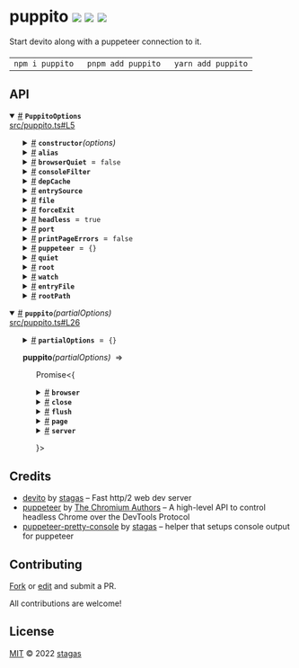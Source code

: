 <h1>
puppito <a href="https://npmjs.org/package/puppito"><img src="https://img.shields.io/badge/npm-v1.0.1-F00.svg?colorA=000"/></a> <a href="src"><img src="https://img.shields.io/badge/loc-74-FFF.svg?colorA=000"/></a> <a href="LICENSE"><img src="https://img.shields.io/badge/license-MIT-F0B.svg?colorA=000"/></a>
</h1>

<p></p>

Start devito along with a puppeteer connection to it.

<h4>
<table><tr><td title="Triple click to select and copy paste">
<code>npm i puppito </code>
</td><td title="Triple click to select and copy paste">
<code>pnpm add puppito </code>
</td><td title="Triple click to select and copy paste">
<code>yarn add puppito</code>
</td></tr></table>
</h4>

## API

<p>  <details id="PuppitoOptions$30" title="Class" open><summary><span><a href="#PuppitoOptions$30">#</a></span>  <code><strong>PuppitoOptions</strong></code>    </summary>  <a href="src/puppito.ts#L5">src/puppito.ts#L5</a>  <ul>        <p>  <details id="constructor$31" title="Constructor" ><summary><span><a href="#constructor$31">#</a></span>  <code><strong>constructor</strong></code><em>(options)</em>    </summary>  <a href="src/puppito.ts#L20">src/puppito.ts#L20</a>  <ul>    <p>  <details id="new PuppitoOptions$32" title="ConstructorSignature" ><summary><span><a href="#new PuppitoOptions$32">#</a></span>  <code><strong>new PuppitoOptions</strong></code><em>()</em>    </summary>    <ul><p><a href="#PuppitoOptions$30">PuppitoOptions</a></p>      <p>  <details id="options$33" title="Parameter" ><summary><span><a href="#options$33">#</a></span>  <code><strong>options</strong></code>  <span><span>&nbsp;=&nbsp;</span>  <code>{}</code></span>  </summary>    <ul><p><span>Partial</span>&lt;<span>DevitoOptions</span>&gt;</p>        </ul></details></p>  </ul></details></p>    </ul></details><details id="alias$48" title="Property" ><summary><span><a href="#alias$48">#</a></span>  <code><strong>alias</strong></code>    </summary>  <a href="src/devito/dist/types/devito.d.ts#L11">src/devito/dist/types/devito.d.ts#L11</a>  <ul><p><span>Record</span>&lt;string, string&gt;</p>        </ul></details><details id="browserQuiet$40" title="Property" ><summary><span><a href="#browserQuiet$40">#</a></span>  <code><strong>browserQuiet</strong></code>  <span><span>&nbsp;=&nbsp;</span>  <code>false</code></span>  </summary>  <a href="src/puppito.ts#L15">src/puppito.ts#L15</a>  <ul><p>boolean</p>        </ul></details><details id="consoleFilter$36" title="Property" ><summary><span><a href="#consoleFilter$36">#</a></span>  <code><strong>consoleFilter</strong></code>    </summary>  <a href="src/puppito.ts#L12">src/puppito.ts#L12</a>  <ul><p><details id="__type$37" title="Function" ><summary><span><a href="#__type$37">#</a></span>  <em>(args)</em>    </summary>    <ul>    <p>    <details id="args$39" title="Parameter" ><summary><span><a href="#args$39">#</a></span>  <code><strong>args</strong></code>    </summary>    <ul><p>any  []</p>        </ul></details>  <p><strong></strong><em>(args)</em>  &nbsp;=&gt;  <ul>any  []</ul></p></p>    </ul></details></p>        </ul></details><details id="depCache$49" title="Property" ><summary><span><a href="#depCache$49">#</a></span>  <code><strong>depCache</strong></code>    </summary>  <a href="src/devito/dist/types/devito.d.ts#L12">src/devito/dist/types/devito.d.ts#L12</a>  <ul><p>undefined | <span>Map</span>&lt;string, {<p>  <details id="ids$52" title="Property" ><summary><span><a href="#ids$52">#</a></span>  <code><strong>ids</strong></code>    </summary>  <a href="src/devito/dist/types/devito.d.ts#L14">src/devito/dist/types/devito.d.ts#L14</a>  <ul><p>readonly     [  string, string  ]  []</p>        </ul></details><details id="source$51" title="Property" ><summary><span><a href="#source$51">#</a></span>  <code><strong>source</strong></code>    </summary>  <a href="src/devito/dist/types/devito.d.ts#L13">src/devito/dist/types/devito.d.ts#L13</a>  <ul><p>string</p>        </ul></details></p>}&gt;</p>        </ul></details><details id="entrySource$47" title="Property" ><summary><span><a href="#entrySource$47">#</a></span>  <code><strong>entrySource</strong></code>    </summary>  <a href="src/devito/dist/types/devito.d.ts#L10">src/devito/dist/types/devito.d.ts#L10</a>  <ul><p>string</p>        </ul></details><details id="file$42" title="Property" ><summary><span><a href="#file$42">#</a></span>  <code><strong>file</strong></code>    </summary>  <a href="src/devito/dist/types/devito.d.ts#L5">src/devito/dist/types/devito.d.ts#L5</a>  <ul><p>string</p>        </ul></details><details id="forceExit$53" title="Property" ><summary><span><a href="#forceExit$53">#</a></span>  <code><strong>forceExit</strong></code>    </summary>  <a href="src/devito/dist/types/devito.d.ts#L16">src/devito/dist/types/devito.d.ts#L16</a>  <ul><p>boolean</p>        </ul></details><details id="headless$34" title="Property" ><summary><span><a href="#headless$34">#</a></span>  <code><strong>headless</strong></code>  <span><span>&nbsp;=&nbsp;</span>  <code>true</code></span>  </summary>  <a href="src/puppito.ts#L6">src/puppito.ts#L6</a>  <ul><p>boolean</p>        </ul></details><details id="port$44" title="Property" ><summary><span><a href="#port$44">#</a></span>  <code><strong>port</strong></code>    </summary>  <a href="src/devito/dist/types/devito.d.ts#L7">src/devito/dist/types/devito.d.ts#L7</a>  <ul><p>number</p>        </ul></details><details id="printPageErrors$41" title="Property" ><summary><span><a href="#printPageErrors$41">#</a></span>  <code><strong>printPageErrors</strong></code>  <span><span>&nbsp;=&nbsp;</span>  <code>false</code></span>  </summary>  <a href="src/puppito.ts#L18">src/puppito.ts#L18</a>  <ul><p>boolean</p>        </ul></details><details id="puppeteer$35" title="Property" ><summary><span><a href="#puppeteer$35">#</a></span>  <code><strong>puppeteer</strong></code>  <span><span>&nbsp;=&nbsp;</span>  <code>{}</code></span>  </summary>  <a href="src/puppito.ts#L9">src/puppito.ts#L9</a>  <ul><p><span>PuppeteerLaunchOptions</span></p>        </ul></details><details id="quiet$46" title="Property" ><summary><span><a href="#quiet$46">#</a></span>  <code><strong>quiet</strong></code>    </summary>  <a href="src/devito/dist/types/devito.d.ts#L9">src/devito/dist/types/devito.d.ts#L9</a>  <ul><p>boolean</p>        </ul></details><details id="root$43" title="Property" ><summary><span><a href="#root$43">#</a></span>  <code><strong>root</strong></code>    </summary>  <a href="src/devito/dist/types/devito.d.ts#L6">src/devito/dist/types/devito.d.ts#L6</a>  <ul><p>string</p>        </ul></details><details id="watch$45" title="Property" ><summary><span><a href="#watch$45">#</a></span>  <code><strong>watch</strong></code>    </summary>  <a href="src/devito/dist/types/devito.d.ts#L8">src/devito/dist/types/devito.d.ts#L8</a>  <ul><p>boolean</p>        </ul></details><details id="entryFile$56" title="Accessor" ><summary><span><a href="#entryFile$56">#</a></span>  <code><strong>entryFile</strong></code>    </summary>  <a href="src/devito/dist/types/devito.d.ts#L19">src/devito/dist/types/devito.d.ts#L19</a>  <ul>        </ul></details><details id="rootPath$54" title="Accessor" ><summary><span><a href="#rootPath$54">#</a></span>  <code><strong>rootPath</strong></code>    </summary>  <a href="src/devito/dist/types/devito.d.ts#L18">src/devito/dist/types/devito.d.ts#L18</a>  <ul>        </ul></details></p></ul></details><details id="puppito$1" title="Function" open><summary><span><a href="#puppito$1">#</a></span>  <code><strong>puppito</strong></code><em>(partialOptions)</em>    </summary>  <a href="src/puppito.ts#L26">src/puppito.ts#L26</a>  <ul>    <p>    <details id="partialOptions$3" title="Parameter" ><summary><span><a href="#partialOptions$3">#</a></span>  <code><strong>partialOptions</strong></code>  <span><span>&nbsp;=&nbsp;</span>  <code>{}</code></span>  </summary>    <ul><p><span>Partial</span>&lt;<a href="#PuppitoOptions$30">PuppitoOptions</a>&gt;</p>        </ul></details>  <p><strong>puppito</strong><em>(partialOptions)</em>  &nbsp;=&gt;  <ul><span>Promise</span>&lt;{<p>  <details id="browser$22" title="Property" ><summary><span><a href="#browser$22">#</a></span>  <code><strong>browser</strong></code>    </summary>  <a href="src/puppito.ts#L96">src/puppito.ts#L96</a>  <ul><p><span>Browser</span></p>        </ul></details><details id="close$24" title="Property" ><summary><span><a href="#close$24">#</a></span>  <code><strong>close</strong></code>    </summary>  <a href="src/puppito.ts#L98">src/puppito.ts#L98</a>  <ul><p><details id="__type$25" title="Function" ><summary><span><a href="#__type$25">#</a></span>  <em>()</em>    </summary>    <ul>    <p>      <p><strong></strong><em>()</em>  &nbsp;=&gt;  <ul><span>Promise</span>&lt;void&gt;</ul></p></p>    </ul></details></p>        </ul></details><details id="flush$27" title="Property" ><summary><span><a href="#flush$27">#</a></span>  <code><strong>flush</strong></code>    </summary>  <a href="src/puppito.ts#L99">src/puppito.ts#L99</a>  <ul><p><details id="__type$28" title="Function" ><summary><span><a href="#__type$28">#</a></span>  <em>()</em>    </summary>    <ul>    <p>      <p><strong></strong><em>()</em>  &nbsp;=&gt;  <ul><span>Promise</span>&lt;void&gt;</ul></p></p>    </ul></details></p>        </ul></details><details id="page$23" title="Property" ><summary><span><a href="#page$23">#</a></span>  <code><strong>page</strong></code>    </summary>  <a href="src/puppito.ts#L97">src/puppito.ts#L97</a>  <ul><p><span>Page</span></p>        </ul></details><details id="server$5" title="Property" ><summary><span><a href="#server$5">#</a></span>  <code><strong>server</strong></code>    </summary>  <a href="src/puppito.ts#L95">src/puppito.ts#L95</a>  <ul><p>{<p>  <details id="analyze$9" title="Property" ><summary><span><a href="#analyze$9">#</a></span>  <code><strong>analyze</strong></code>    </summary>  <a href="src/devito/dist/types/devito.d.ts#L24">src/devito/dist/types/devito.d.ts#L24</a>  <ul><p><details id="__type$10" title="Function" ><summary><span><a href="#__type$10">#</a></span>  <em>(entryFile, entrySource)</em>    </summary>    <ul>    <p>    <details id="entryFile$12" title="Parameter" ><summary><span><a href="#entryFile$12">#</a></span>  <code><strong>entryFile</strong></code>    </summary>    <ul><p>string</p>        </ul></details><details id="entrySource$13" title="Parameter" ><summary><span><a href="#entrySource$13">#</a></span>  <code><strong>entrySource</strong></code>    </summary>    <ul><p>string</p>        </ul></details>  <p><strong></strong><em>(entryFile, entrySource)</em>  &nbsp;=&gt;  <ul><span>Promise</span>&lt;void&gt;</ul></p></p>    </ul></details></p>        </ul></details><details id="close$19" title="Property" ><summary><span><a href="#close$19">#</a></span>  <code><strong>close</strong></code>    </summary>  <a href="src/devito/dist/types/devito.d.ts#L26">src/devito/dist/types/devito.d.ts#L26</a>  <ul><p><details id="__type$20" title="Function" ><summary><span><a href="#__type$20">#</a></span>  <em>()</em>    </summary>    <ul>    <p>      <p><strong></strong><em>()</em>  &nbsp;=&gt;  <ul><span>Promise</span>&lt;void&gt;</ul></p></p>    </ul></details></p>        </ul></details><details id="devito$7" title="Property" ><summary><span><a href="#devito$7">#</a></span>  <code><strong>devito</strong></code>    </summary>  <a href="src/devito/dist/types/devito.d.ts#L22">src/devito/dist/types/devito.d.ts#L22</a>  <ul><p><span>Http2SecureServer</span></p>        </ul></details><details id="updateCache$14" title="Property" ><summary><span><a href="#updateCache$14">#</a></span>  <code><strong>updateCache</strong></code>    </summary>  <a href="src/devito/dist/types/devito.d.ts#L25">src/devito/dist/types/devito.d.ts#L25</a>  <ul><p><details id="__type$15" title="Function" ><summary><span><a href="#__type$15">#</a></span>  <em>(rootFilter, force)</em>    </summary>    <ul>    <p>    <details id="rootFilter$17" title="Parameter" ><summary><span><a href="#rootFilter$17">#</a></span>  <code><strong>rootFilter</strong></code>    </summary>    <ul><p>string</p>        </ul></details><details id="force$18" title="Parameter" ><summary><span><a href="#force$18">#</a></span>  <code><strong>force</strong></code>    </summary>    <ul><p>boolean</p>        </ul></details>  <p><strong></strong><em>(rootFilter, force)</em>  &nbsp;=&gt;  <ul>void</ul></p></p>    </ul></details></p>        </ul></details><details id="url$8" title="Property" ><summary><span><a href="#url$8">#</a></span>  <code><strong>url</strong></code>    </summary>  <a href="src/devito/dist/types/devito.d.ts#L23">src/devito/dist/types/devito.d.ts#L23</a>  <ul><p>string</p>        </ul></details></p>}</p>        </ul></details></p>}&gt;</ul></p></p>    </ul></details></p>

## Credits

- [devito](https://npmjs.org/package/devito) by [stagas](https://github.com/stagas) &ndash; Fast http/2 web dev server
- [puppeteer](https://npmjs.org/package/puppeteer) by [The Chromium Authors](https://github.com/puppeteer) &ndash; A high-level API to control headless Chrome over the DevTools Protocol
- [puppeteer-pretty-console](https://npmjs.org/package/puppeteer-pretty-console) by [stagas](https://github.com/stagas) &ndash; helper that setups console output for puppeteer

## Contributing

[Fork](https://github.com/stagas/puppito/fork) or [edit](https://github.dev/stagas/puppito) and submit a PR.

All contributions are welcome!

## License

<a href="LICENSE">MIT</a> &copy; 2022 [stagas](https://github.com/stagas)
